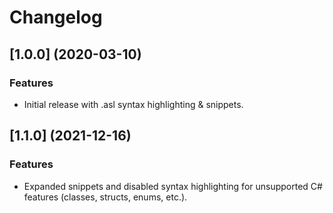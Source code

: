 # Changelog

## [1.0.0] (2020-03-10)
### Features
* Initial release with .asl syntax highlighting & snippets.

## [1.1.0] (2021-12-16)
### Features
* Expanded snippets and disabled syntax highlighting for unsupported C# features (classes, structs, enums, etc.).